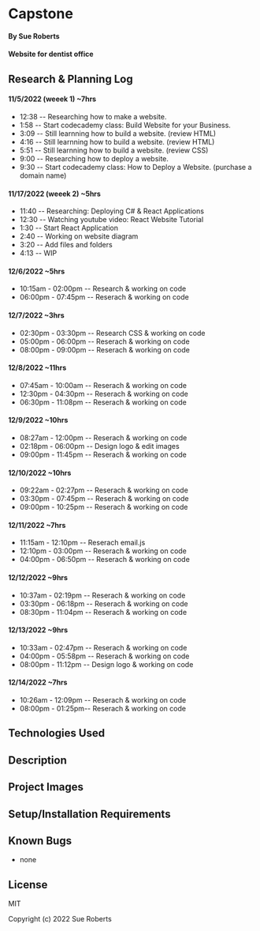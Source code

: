# Capstone

#### By Sue Roberts

####  Website for dentist office

## Research & Planning Log

#### 11/5/2022 (weeek 1) ~7hrs
* 12:38 -- Researching how to make a website.
* 1:58  -- Start codecademy class: Build Website for your Business.
* 3:09  -- Still learnning how to build  a website. (review HTML)
* 4:16  -- Still learnning how to build a website. (review HTML)
* 5:51  -- Still learnning how to build a website. (review CSS)
* 9:00  -- Researching how to deploy a website.
* 9:30  -- Start codecademy class: How to Deploy a Website. (purchase a domain name)

#### 11/17/2022 (weeek 2) ~5hrs
* 11:40 -- Researching: Deploying C# & React Applications
* 12:30 -- Watching youtube video: React Website Tutorial
* 1:30  -- Start React Application
* 2:40  -- Working on website diagram
* 3:20  -- Add files and folders
* 4:13  -- WIP 

#### 12/6/2022 ~5hrs
* 10:15am - 02:00pm -- Research & working on code
* 06:00pm - 07:45pm -- Reserach & working on code 

#### 12/7/2022 ~3hrs
* 02:30pm - 03:30pm -- Research CSS & working on code
* 05:00pm - 06:00pm -- Reserach & working on code
* 08:00pm - 09:00pm -- Reserach & working on code

#### 12/8/2022 ~11hrs
* 07:45am - 10:00am -- Reserach & working on code
* 12:30pm - 04:30pm -- Reserach & working on code
* 06:30pm - 11:08pm -- Reserach & working on code

#### 12/9/2022 ~10hrs
* 08:27am - 12:00pm -- Reserach & working on code
* 02:18pm - 06:00pm -- Design logo & edit images
* 09:00pm - 11:45pm -- Reserach & working on code

#### 12/10/2022 ~10hrs
* 09:22am - 02:27pm -- Reserach & working on code
* 03:30pm - 07:45pm -- Reserach & working on code
* 09:00pm - 10:25pm -- Reserach & working on code

#### 12/11/2022 ~7hrs
* 11:15am - 12:10pm -- Reserach email.js
* 12:10pm - 03:00pm -- Reserach & working on code
* 04:00pm - 06:50pm -- Reserach & working on code

#### 12/12/2022 ~9hrs
* 10:37am - 02:19pm -- Reserach & working on code
* 03:30pm - 06:18pm -- Reserach & working on code
* 08:30pm - 11:04pm -- Reserach & working on code

#### 12/13/2022 ~9hrs
* 10:33am -  02:47pm -- Reserach & working on code
* 04:00pm -  05:58pm -- Reserach & working on code
* 08:00pm -  11:12pm -- Design logo  & working on code

#### 12/14/2022 ~7hrs
* 10:26am - 12:09pm -- Reserach & working on code
* 08:00pm -  01:25pm-- Reserach & working on code



## Technologies Used

## Description

## Project Images

## Setup/Installation Requirements

## Known Bugs

* none

## License

MIT

Copyright (c) 2022 Sue Roberts

